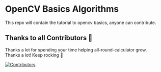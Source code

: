 # OpenCV Basics Algorithms

This repo will contain the tutorial to opencv basics, anyone can contribute.








## Thanks to all Contributors 💪 

Thanks a lot for spending your time helping all-round-calculator grow. Thanks a lot! Keep rocking 🍻

[![Contributors](https://contrib.rocks/image?repo=akshitagupta15june/PetMe)](https://github.com/shubhcoder2104/OPENCV-BASICS/graphs/contributors)

